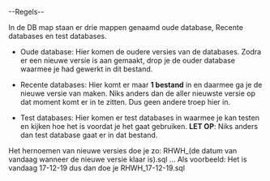 --Regels--

In de DB map staan er drie mappen genaamd oude database, Recente databases en test databases. 

- Oude database: 
     Hier komen de oudere versies van de databases. Zodra er een nieuwe versie is aan gemaakt, drop je de ouder database waarmee je had gewerkt in dit bestand.

- Recente databases:
    Hier komt er maar **1 bestand** in en daarmee ga je de nieuwe versie van maken. Niks anders dan de aller nieuwste versie op dat moment komt er in te zitten. Dus geen andere troep hier in.

- Test databases:
    Hier komen er test databases in waarmee je kan testen en kijken hoe het is voordat je het gaat gebruiken. **LET OP**: Niks anders dan test database gaat er in dat bestand.

Het hernoemen van nieuwe versies doe je zo: RHWH_(de datum van vandaag wanneer de nieuwe versie klaar is).sql ... Als voorbeeld: Het is vandaag 17-12-19 dus dan doe je RHWH_17-12-19.sql